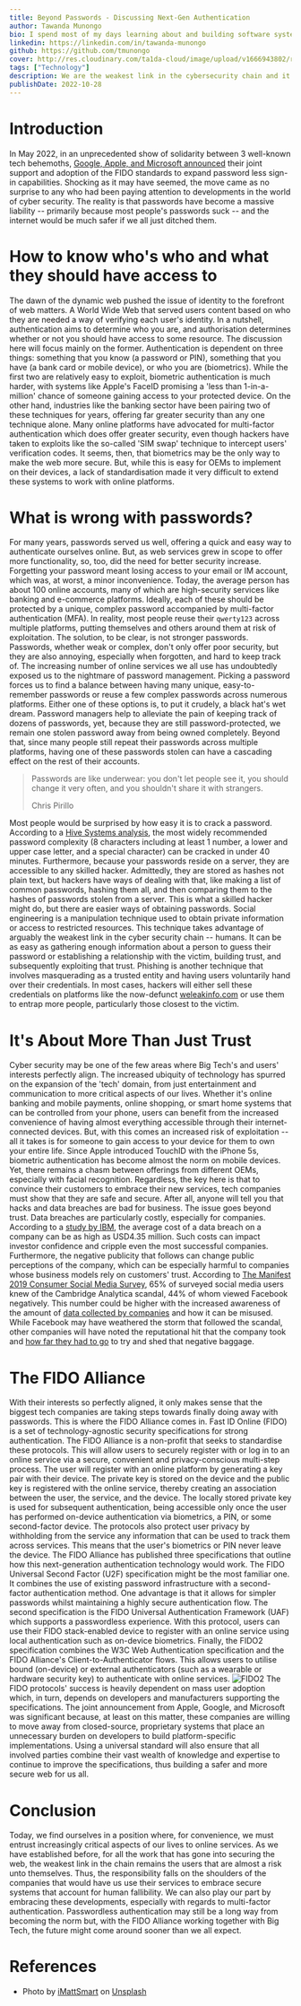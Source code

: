 ```yaml
---
title: Beyond Passwords - Discussing Next-Gen Authentication
author: Tawanda Munongo
bio: I spend most of my days learning about and building software systems. When I inevitably learn something new, I come here and write about it. Once in a while, I might throw in some fiction and philosophy.
linkedin: https://linkedin.com/in/tawanda-munongo
github: https://github.com/tmunongo
cover: http://res.cloudinary.com/ta1da-cloud/image/upload/v1666943802/realm/covers/Beyond%20Passwords%20-%20Discussing%20Next-Gen%20Authentication.jpg
tags: ["Technology"]
description: We are the weakest link in the cybersecurity chain and it's good to see someone finally doing something about it.
publishDate: 2022-10-28
---
```


# Introduction

In May 2022, in an unprecedented show of solidarity between 3 well-known tech behemoths, [Google, Apple, and Microsoft announced](https://fidoalliance.org/apple-google-and-microsoft-commit-to-expanded-support-for-fido-standard-to-accelerate-availability-of-passwordless-sign-ins/) their joint support and adoption of the FIDO standards to expand password less sign-in capabilities. Shocking as it may have seemed, the move came as no surprise to any who had been paying attention to developments in the world of cyber security. The reality is that passwords have become a massive liability -- primarily because most people's passwords suck -- and the internet would be much safer if we all just ditched them.

# How to know who's who and what they should have access to

The dawn of the dynamic web pushed the issue of identity to the forefront of web matters. A World Wide Web that served users content based on who they are needed a way of verifying each user's identity. In a nutshell, authentication aims to determine who you are, and authorisation determines whether or not you should have access to some resource. The discussion here will focus mainly on the former. Authentication is dependent on three things: something that you know (a password or PIN), something that you have (a bank card or mobile device), or who you are (biometrics). While the first two are relatively easy to exploit, biometric authentication is much harder, with systems like Apple's FaceID promising a 'less than 1-in-a-million' chance of someone gaining access to your protected device. On the other hand, industries like the banking sector have been pairing two of these techniques for years, offering far greater security than any one technique alone. Many online platforms have advocated for multi-factor authentication which does offer greater security, even though hackers have taken to exploits like the so-called 'SIM swap' technique to intercept users' verification codes. It seems, then, that biometrics may be the only way to make the web more secure. But, while this is easy for OEMs to implement on their devices, a lack of standardisation made it very difficult to extend these systems to work with online platforms.

# What is wrong with passwords?

For many years, passwords served us well, offering a quick and easy way to authenticate ourselves online. But, as web services grew in scope to offer more functionality, so, too, did the need for better security increase. Forgetting your password meant losing access to your email or IM account, which was, at worst, a minor inconvenience. Today, the average person has about 100 online accounts, many of which are high-security services like banking and e-commerce platforms. Ideally, each of these should be protected by a unique, complex password accompanied by multi-factor authentication (MFA). In reality, most people reuse their `qwerty123` across multiple platforms, putting themselves and others around them at risk of exploitation.
The solution, to be clear, is not stronger passwords. Passwords, whether weak or complex, don't only offer poor security, but they are also annoying, especially when forgotten, and hard to keep track of. The increasing number of online services we all use has undoubtedly exposed us to the nightmare of password management. Picking a password forces us to find a balance between having many unique, easy-to-remember passwords or reuse a few complex passwords across numerous platforms. Either one of these options is, to put it crudely, a black hat's wet dream. Password managers help to alleviate the pain of keeping track of dozens of passwords, yet, because they are still password-protected, we remain one stolen password away from being owned completely. Beyond that, since many people still repeat their passwords across multiple platforms, having one of these passwords stolen can have a cascading effect on the rest of their accounts.

> Passwords are like underwear: you don't let people see it, you should change it very often, and you shouldn't share it with strangers.
>
> Chris Pirillo

Most people would be surprised by how easy it is to crack a password. According to a [Hive Systems analysis](https://www.hivesystems.io/blog/are-your-passwords-in-the-green), the most widely recommended password complexity (8 characters including at least 1 number, a lower and upper case letter, and a special character) can be cracked in under 40 minutes. Furthermore, because your passwords reside on a server, they are accessible to any skilled hacker. Admittedly, they are stored as hashes not plain text, but hackers have ways of dealing with that, like making a list of common passwords, hashing them all, and then comparing them to the hashes of passwords stolen from a server. This is what a skilled hacker might do, but there are easier ways of obtaining passwords. Social engineering is a manipulation technique used to obtain private information or access to restricted resources. This technique takes advantage of arguably the weakest link in the cyber security chain -- humans. It can be as easy as gathering enough information about a person to guess their password or establishing a relationship with the victim, building trust, and subsequently exploiting that trust. Phishing is another technique that involves masquerading as a trusted entity and having users voluntarily hand over their credentials. In most cases, hackers will either sell these credentials on platforms like the now-defunct [weleakinfo.com](weleakinfo.com) or use them to entrap more people, particularly those closest to the victim.

# It's About More Than Just Trust

Cyber security may be one of the few areas where Big Tech's and users' interests perfectly align. The increased ubiquity of technology has spurred on the expansion of the 'tech' domain, from just entertainment and communication to more critical aspects of our lives. Whether it's online banking and mobile payments, online shopping, or smart home systems that can be controlled from your phone, users can benefit from the increased convenience of having almost everything accessible through their internet-connected devices. But, with this comes an increased risk of exploitation -- all it takes is for someone to gain access to your device for them to own your entire life. Since Apple introduced TouchID with the iPhone 5s, biometric authentication has become almost the norm on mobile devices. Yet, there remains a chasm between offerings from different OEMs, especially with facial recognition. Regardless, the key here is that to convince their customers to embrace their new services, tech companies must show that they are safe and secure. After all, anyone will tell you that hacks and data breaches are bad for business.
The issue goes beyond trust. Data breaches are particularly costly, especially for companies. According to a [study by IBM](https://www.ibm.com/security/data-breach), the average cost of a data breach on a company can be as high as USD4.35 million. Such costs can impact investor confidence and cripple even the most successful companies. Furthermore, the negative publicity that follows can change public perceptions of the company, which can be especially harmful to companies whose business models rely on customers' trust. According to [The Manifest 2019 Consumer Social Media Survey](https://themanifest.com/social-media/blog/facebook-after-cambridge-analytica-data-breach#h2-3), 65% of surveyed social media users knew of the Cambridge Analytica scandal, 44% of whom viewed Facebook negatively. This number could be higher with the increased awareness of the amount of [data collected by companies](https://tawandamunongo.tech/#/post/online-privacy-in-the-age-of-data-collection) and how it can be misused. While Facebook may have weathered the storm that followed the scandal, other companies will have noted the reputational hit that the company took and [how far they had to go](https://hbr.org/2021/11/facebooks-rebrand-has-a-fundamental-problem) to try and shed that negative baggage.

# The FIDO Alliance

With their interests so perfectly aligned, it only makes sense that the biggest tech companies are taking steps towards finally doing away with passwords. This is where the FIDO Alliance comes in. Fast ID Online (FIDO) is a set of technology-agnostic security specifications for strong authentication. The FIDO Alliance is a non-profit that seeks to standardise these protocols. This will allow users to securely register with or log in to an online service via a secure, convenient and privacy-conscious multi-step process. The user will register with an online platform by generating a key pair with their device. The private key is stored on the device and the public key is registered with the online service, thereby creating an association between the user, the service, and the device. The locally stored private key is used for subsequent authentication, being accessible only once the user has performed on-device authentication via biometrics, a PIN, or some second-factor device. The protocols also protect user privacy by withholding from the service any information that can be used to track them across services. This means that the user's biometrics or PIN never leave the device.
The FIDO Alliance has published three specifications that outline how this next-generation authentication technology would work. The FIDO Universal Second Factor (U2F) specification might be the most familiar one. It combines the use of existing password infrastructure with a second-factor authentication method. One advantage is that it allows for simpler passwords whilst maintaining a highly secure authentication flow. The second specification is the FIDO Universal Authentication Framework (UAF) which supports a passwordless experience. With this protocol, users can use their FIDO stack-enabled device to register with an online service using local authentication such as on-device biometrics. Finally, the FIDO2 specification combines the W3C Web Authentication specification and the FIDO Alliance's Client-to-Authenticator flows. This allows users to utilise bound (on-device) or external authenticators (such as a wearable or hardware security key) to authenticate with online services.
![FIDO2](https://res.cloudinary.com/ta1da-cloud/image/upload/v1666942217/realm/essays/Screenshot_from_2022-10-19_10-51-16_jyyeem.png)
The FIDO protocols' success is heavily dependent on mass user adoption which, in turn, depends on developers and manufacturers supporting the specifications. The joint announcement from Apple, Google, and Microsoft was significant because, at least on this matter, these companies are willing to move away from closed-source, proprietary systems that place an unnecessary burden on developers to build platform-specific implementations. Using a universal standard will also ensure that all involved parties combine their vast wealth of knowledge and expertise to continue to improve the specifications, thus building a safer and more secure web for us all.

# Conclusion

Today, we find ourselves in a position where, for convenience, we must entrust increasingly critical aspects of our lives to online services. As we have established before, for all the work that has gone into securing the web, the weakest link in the chain remains the users that are almost a risk unto themselves. Thus, the responsibility falls on the shoulders of the companies that would have us use their services to embrace secure systems that account for human fallibility. We can also play our part by embracing these developments, especially with regards to multi-factor authentication. Passwordless authentication may still be a long way from becoming the norm but, with the FIDO Alliance working together with Big Tech, the future might come around sooner than we all expect.

# References

- Photo by [iMattSmart](https://unsplash.com/@imattsmart?utm_source=unsplash&utm_medium=referral&utm_content=creditCopyText) on [Unsplash](https://unsplash.com/s/photos/lock?utm_source=unsplash&utm_medium=referral&utm_content=creditCopyText)
